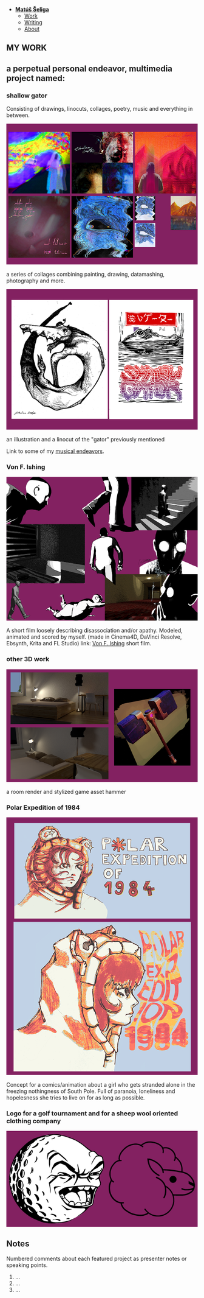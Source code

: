 - [**Matúš Šeliga**](./index.md) <!-- Use `index.md` as well. `./` is a shortcut back to your home page `index.md` -->
    - [Work](work.md)
    - [Writing](writing.md)
    - [About](about.md)
## MY WORK

## a perpetual personal endeavor, multimedia project named: 

### shallow gator

Consisting of drawings, linocuts, collages, poetry, music and everything in between.

![Write an alternative text description.](img/collages2.png)

a series of collages combining painting, drawing, datamashing, photography and more.

![Write an alternative text description.](img/sg2.png)

an illustration and a linocut of the "gator" previously mentioned

Link to some of my [musical endeavors](https://www.youtube.com/channel/UC9kH5KZmBptF4Cbdzz87axw).

### Von F. Ishing

![Write an alternative text description.](img/vonfishing_showcase_slide.png)

A short film loosely describing disassociation and/or apathy. Modeled, animated and scored by myself. (made in Cinema4D, DaVinci Resolve, Ebsynth, Krita and FL Studio) link: [Von F. Ishing](https://youtu.be/0G5CC8RI3Ic?si=XGYTa0uACpFmAhq6/) short film.

### other 3D work

![Write an alternative text description.](img/3dwork.png)

a room render and stylized game asset hammer

### Polar Expedition of 1984

![Write an alternative text description.](img/polar-expd.png)

Concept for a comics/animation about a girl who gets stranded alone in the freezing nothingness of South Pole. Full of paranoia, loneliness and hopelesness she tries to live on for as long as possible.

### Logo for a golf tournament and for a sheep wool oriented clothing company

![Write an alternative text description.](img/logos.png)

<!-- Use the same stucture above for the rest of your featured projects. -->

## Notes

Numbered comments about each featured project as presenter notes or speaking points.

1. …
2. …
3. …
<!-- And so on. -->
